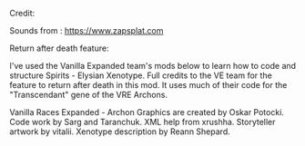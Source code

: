 Credit:

Sounds from : https://www.zapsplat.com

Return after death feature:

I've used the Vanilla Expanded team's mods below to learn how to code and structure Spirits - Elysian Xenotype.
Full credits to the VE team for the feature to return after death in this mod.
It uses much of their code for the "Transcendant" gene of the VRE Archons.

Vanilla Races Expanded - Archon
	Graphics are created by Oskar Potocki.
	Code work by Sarg and Taranchuk.
	XML help from xrushha.
	Storyteller artwork by vitalii.
	Xenotype description by Reann Shepard.